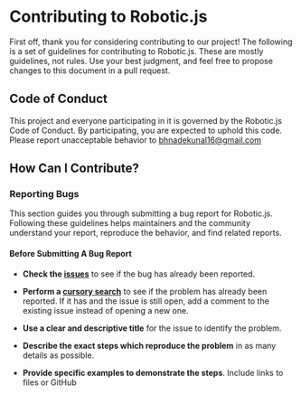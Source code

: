 # Contributing to Robotic.js

First off, thank you for considering contributing to our project! The following is a set of guidelines for contributing to Robotic.js. These are mostly guidelines, not rules. Use your best judgment, and feel free to propose changes to this document in a pull request.

## Code of Conduct

This project and everyone participating in it is governed by the Robotic.js Code of Conduct. By participating, you are expected to uphold this code. Please report unacceptable behavior to bhnadekunal16@gmail.com

## How Can I Contribute?

### Reporting Bugs

This section guides you through submitting a bug report for Robotic.js. Following these guidelines helps maintainers and the community understand your report, reproduce the behavior, and find related reports.

#### Before Submitting A Bug Report

- **Check the [issues](https://github.com/Robotic.js/issues)** to see if the bug has already been reported.
- **Perform a [cursory search](https://github.com/Robotic.js/issues?utf8=✓&q=is%3Aissue)** to see if the problem has already been reported. If it has and the issue is still open, add a comment to the existing issue instead of opening a new one.


- **Use a clear and descriptive title** for the issue to identify the problem.
- **Describe the exact steps which reproduce the problem** in as many details as possible.
- **Provide specific examples to demonstrate the steps**. Include links to files or GitHub 
